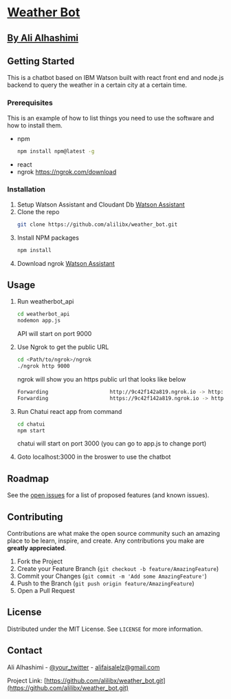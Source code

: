 
<!-- PROJECT LOGO -->
<br />
<p align="center">
  <a href="https://github.com/othneildrew/Best-README-Template">
    <h1> Weather Bot</h1>
    <h2> By Ali Alhashimi</h2>
  </a>
</p>


<!-- GETTING STARTED -->
## Getting Started

This is a chatbot based on IBM Watson built with react front end and node.js backend to query 
the weather in a certain city at a certain time.


### Prerequisites

This is an example of how to list things you need to use the software and how to install them.
* npm
  ```sh
  npm install npm@latest -g
  ```
* react
* ngrok
 https://ngrok.com/download
  
### Installation

1. Setup Watson Assistant and Cloudant Db
   <a href=https://www.ibm.com/cloud/watson-assistant> Watson Assistant</a>
3. Clone the repo
   ```sh
   git clone https://github.com/alilibx/weather_bot.git
   ```
3. Install NPM packages
   ```sh
   npm install
   ```
4. Download ngrok  <a href= https://ngrok.com/download> Watson Assistant</a>


<!-- USAGE EXAMPLES -->
## Usage


1. Run weatherbot_api
   ```sh
   cd weatherbot_api
   nodemon app.js
   ```
   API will start on port 9000
   
3. Use Ngrok to get the public URL
   ```sh
   cd <Path/to/ngrok>/ngrok
   ./ngrok http 9000
   ```
   ngrok will show you an https public url that looks like below 
    ```sh
    Forwarding                    http://9c42f142a819.ngrok.io -> http://localhos
    Forwarding                    https://9c42f142a819.ngrok.io -> http://localho                                                                
   ```
3. Run Chatui react app from command
   ```sh
   cd chatui
   npm start
   ```
   chatui will start on port 3000 (you can go to app.js to change port)
   
4. Goto localhost:3000 in the broswer to use the chatbot


<!-- ROADMAP -->
## Roadmap

See the [open issues](https://github.com/othneildrew/Best-README-Template/issues) for a list of proposed features (and known issues).



<!-- CONTRIBUTING -->
## Contributing

Contributions are what make the open source community such an amazing place to be learn, inspire, and create. Any contributions you make are **greatly appreciated**.

1. Fork the Project
2. Create your Feature Branch (`git checkout -b feature/AmazingFeature`)
3. Commit your Changes (`git commit -m 'Add some AmazingFeature'`)
4. Push to the Branch (`git push origin feature/AmazingFeature`)
5. Open a Pull Request



<!-- LICENSE -->
## License

Distributed under the MIT License. See `LICENSE` for more information.



<!-- CONTACT -->
## Contact

Ali Alhashimi - [@your_twitter](https://twitter.com/alilibx) - alifaisalelz@gmail.com

Project Link: [https://github.com/alilibx/weather_bot.git](https://github.com/alilibx/weather_bot.git)



